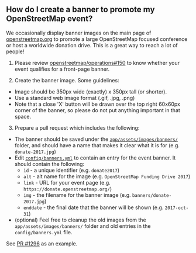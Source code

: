 ## How do I create a banner to promote my OpenStreetMap event?

We occasionally display banner images on the main page of [openstreetmap.org](https://www.openstreetmap.org/) to
promote a large OpenStreetMap focused conference or host a worldwide donation
drive.  This is a great way to reach a lot of people!

1. Please review [openstreetmap/operations#150](https://github.com/openstreetmap/operations/issues/150) to
know whether your event qualifies for a front-page banner.

2. Create the banner image.  Some guidelines:
  * Image should be 350px wide (exactly) x 350px tall (or shorter).
  * Use a standard web image format (.gif, .jpg, .png)
  * Note that a close 'X' button will be drawn over the top right 60x60px
  corner of the banner, so please do not put anything important in that space.

3. Prepare a pull request which includes the following:
  * The banner should be saved under the
  [`app/assets/images/banners/`](https://github.com/openstreetmap/openstreetmap-website/tree/master/app/assets/images/banners) folder, and should have a name that makes it clear what it is for (e.g. `donate-2017.jpg`)
  * Edit [`config/banners.yml`](https://github.com/openstreetmap/openstreetmap-website/blob/master/config/banners.yml)
  to contain an entry for the event banner.  It should contain the following:
    * `id` - a unique identifier (e.g. `donate2017`)
    * `alt` - alt name for the image (e.g. `OpenStreetMap Funding Drive 2017`)
    * `link` - URL for your event page (e.g. `https://donate.openstreetmap.org/`)
    * `img` - the filename for the banner image (e.g. `banners/donate-2017.jpg`)
    * `enddate` - the final date that the banner will be shown (e.g. `2017-oct-31`)
  * (optional) Feel free to cleanup the old images from the `app/assets/images/banners/`
  folder and old entries in the `config/banners.yml` file.

See [PR #1296](https://github.com/openstreetmap/openstreetmap-website/pull/1296)
as an example.
